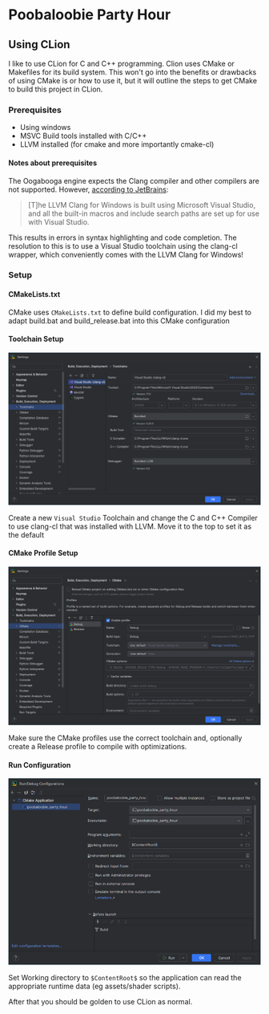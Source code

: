 # Poobaloobie Party Hour



## Using CLion

I like to use CLion for C and C++ programming. Clion uses CMake or Makefiles for its build system. This won't go into the benefits or drawbacks of using CMake is or how to use it, but it will outline the steps to get CMake to build this project in CLion.

### Prerequisites
* Using windows
* MSVC Build tools installed with C/C++
* LLVM installed (for cmake and more importantly cmake-cl)

#### Notes about prerequisites

The Oogabooga engine expects the Clang compiler and other compilers are not supported. However, [according to JetBrains](https://www.jetbrains.com/help/clion/quick-tutorial-on-configuring-clion-on-windows.html#clang-mingw):
> [T]he LLVM Clang for Windows is built using Microsoft Visual Studio, and all the built-in macros and include search paths are set up for use with Visual Studio.

This results in errors in syntax highlighting and code completion. The resolution to this is to use a Visual Studio toolchain using the clang-cl wrapper, which conveniently comes with the LLVM Clang for Windows!

### Setup

#### CMakeLists.txt
CMake uses `CMakeLists.txt` to define build configuration. I did my best to adapt build.bat and build_release.bat into this CMake configuration 

#### Toolchain Setup
![ToolchainSetup.png](assets/ToolchainSetup.png)

Create a new `Visual Studio` Toolchain and change the C and C++ Compiler to use clang-cl that was installed with LLVM. Move it to the top to set it as the default

#### CMake Profile Setup
![ProfileConfiguration.png](assets/ProfileConfiguration.png)

Make sure the CMake profiles use the correct toolchain and, optionally create a Release profile to compile with optimizations.

#### Run Configuration
![RunConfiguration.png](assets/RunConfiguration.png)

Set Working directory to `$ContentRoot$` so the application can read the appropriate runtime data (eg assets/shader scripts).

After that you should be golden to use CLion as normal.
